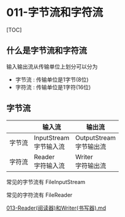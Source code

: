# 011-字节流和字符流

[TOC]

## 什么是字节流和字符流

输入输出流从传输单位上划分可以分为

- 字节流 : 传输单位是1字节(8位) 
- 字符流 : 传输单位是1字符(16位)

## 字节流

|        | 输入流                      | 输出流                       |
| ------ | --------------------------- | ---------------------------- |
| 字节流 | InputStream<br />字节输入流 | OutputStream<br />字节输出流 |
| 字符流 | Reader<br />字符输入流      | Writer<br />字符输出流       |

常见的字节流有 FileInputStream

常见的字符流有 FileReader

 [013-Reader(阅读器)和Writer(书写器).md](013-Reader(阅读器)和Writer(书写器).md) 

